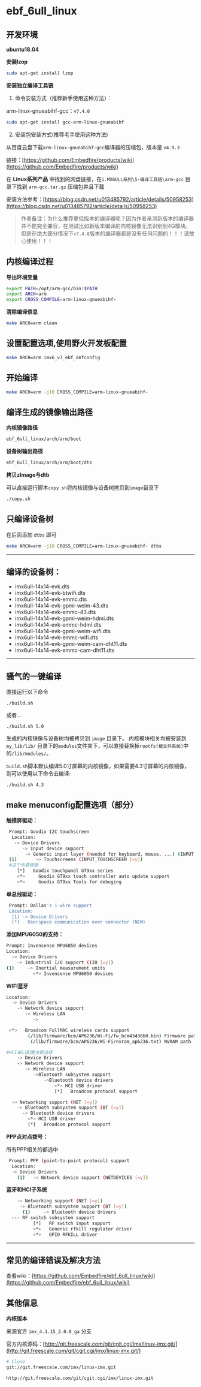 # ebf_6ull_linux

## 开发环境

**ubuntu18.04**

**安装lzop**
```bash
sudo apt-get install lzop
```

**安装独立编译工具链**

1. 命令安装方式（推荐新手使用这种方法）：

arm-linux-gnueabihf-gcc：`v7.4.0`
```bash
sudo apt-get install gcc-arm-linux-gnueabihf
```

2. 安装包安装方式(推荐老手使用这种方法)

从百度云盘下载`arm-linux-gnueabihf-gcc`编译器的压缩包，版本是 `v4.9.3`

链接：[https://github.com/Embedfire/products/wiki](https://github.com/Embedfire/products/wiki) 

在 **Linux系列产品** 中找到的网盘链接，在`i.MX6ULL系列\5-编译工具链\arm-gcc` 目录下找到 `arm-gcc.tar.gz` 压缩包并且下载

安装方法参考：[https://blog.csdn.net/u013485792/article/details/50958253](https://blog.csdn.net/u013485792/article/details/50958253)

> 作者备注：为什么推荐更低版本的编译器呢？因为作者亲测新版本的编译器并不能完全兼容，在测试比如新版本编译的内核镜像无法识别到4G模块。但是在绝大部分情况下`v7.4.0`版本的编译器都是没有任何问题的！！！请放心使用！！！


## 内核编译过程

**导出环境变量**

```bash
export PATH=/opt/arm-gcc/bin:$PATH
export ARCH=arm 
export CROSS_COMPILE=arm-linux-gnueabihf- 
```

**清除编译信息**

```bash
make ARCH=arm clean
```

## 设置配置选项,使用野火开发板配置

```bash
make ARCH=arm imx6_v7_ebf_defconfig
```

## 开始编译
```bash
make ARCH=arm -j10 CROSS_COMPILE=arm-linux-gnueabihf- 
```

## 编译生成的镜像输出路径

**内核镜像路径**

```bash
ebf_6ull_linux/arch/arm/boot
```

**设备树输出路径**

```bash
ebf_6ull_linux/arch/arm/boot/dts
```

**拷贝zImage与dtb**

可以直接运行脚本`copy.sh`将内核镜像与设备树拷贝到`image`目录下

```bash
./copy.sh
```

## 只编译设备树
在后面添加 `dtbs` 即可
```bash
make ARCH=arm -j10 CROSS_COMPILE=arm-linux-gnueabihf- dtbs
```

---

## 编译的设备树：

- imx6ull-14x14-evk.dts 
- imx6ull-14x14-evk-btwifi.dts 
- imx6ull-14x14-evk-emmc.dts 
- imx6ull-14x14-evk-gpmi-weim-43.dts 
- imx6ull-14x14-evk-emmc-43.dts 
- imx6ull-14x14-evk-gpmi-weim-hdmi.dts 
- imx6ull-14x14-evk-emmc-hdmi.dts 
- imx6ull-14x14-evk-gpmi-weim-wifi.dts 
- imx6ull-14x14-evk-emmc-wifi.dts 
- imx6ull-14x14-evk-gpmi-weim-cam-dht11.dts 
- imx6ull-14x14-evk-emmc-cam-dht11.dts

---
## 骚气的一键编译
直接运行以下命令
```
./build.sh
```

或者...

```
./build.sh 5.0
```

生成的内核镜像与设备树均被拷贝到 `image` 目录下。
内核模块相关均被安装到 `my_lib/lib/` 目录下的`modules`文件夹下，可以直接替换掉`rootfs(根文件系统)`中的`/lib/modules/`。

`build.sh`脚本默认编译5.0寸屏幕的内核镜像，如果需要4.3寸屏幕的内核镜像，则可以使用以下命令去编译:

```
./build.sh 4.3
```

## make menuconfig配置选项（部分）

**触摸屏驱动：**
```bash
 Prompt: Goodix I2C touchscreen   
  Location:            
   -> Device Drivers         
      -> Input device support  
       -> Generic input layer (needed for keyboard, mouse, ...) (INPUT [=y]) 
 (1)       -> Touchscreens (INPUT_TOUCHSCREEN [=y])  
 #这个也要使能
    [*]   Goodix touchpanel GT9xx series 
    <*>     Goodix GT9xx touch controller auto update support  
    <*>     Goodix GT9xx Tools for debuging     
```

**单总线驱动：**

```bash
 Prompt: Dallas's 1-wire support     
 Location:                         
  (1) -> Device Drivers          
  [*]   Userspace communication over connector (NEW)    
```

**添加MPU6050的支持：**

```bash
Prompt: Invensense MPU6050 devices      
Location:  
  -> Device Drivers               
    -> Industrial I/O support (IIO [=y])               
(1)     -> Inertial measurement units   
          <*> Invensense MPU6050 devices   
```

**WIFI蓝牙**
```bash
Location:  
  -> Device Drivers               
    -> Network device support                                         
       -> Wireless LAN
          ->

 <*>   Broadcom FullMAC wireless cards support                        
        (/lib/firmware/bcm/AP6236/Wi-Fi/fw_bcm43436b0.bin) Firmware path     
         (/lib/firmware/bcm/AP6236/Wi-Fi/nvram_ap6236.txt) NVRAM path    

#HCI串口配置也要选择
    -> Device Drivers               
    -> Network device support                                         
       -> Wireless LAN
          ->Bluetooth subsystem support   
              ->Bluetooth device drivers   
                  <*> HCI USB driver     
                  [*]   Broadcom protocol support  

  -> Networking support (NET [=y])     
    -> Bluetooth subsystem support (BT [=y]) 
      -> Bluetooth device drivers    
        <*> HCI USB driver    
        [*]   Broadcom protocol support  
```

**PPP点对点拨号：**

所有PPP相关的都选中
```bash
 Prompt: PPP (point-to-point protocol) support              
  Location:          
  -> Device Drivers 
    (1)   -> Network device support (NETDEVICES [=y])       
```

**蓝牙和HCI子系统**

```bash
    -> Networking support (NET [=y])              
     -> Bluetooth subsystem support (BT [=y])   
      (1)     -> Bluetooth device drivers   
  --- RF switch subsystem support                                         
          [*]   RF switch input support  
          <*>   Generic rfkill regulator driver
          <*>   GPIO RFKILL driver            
```

---

## 常见的编译错误及解决方法

查看wiki：[https://github.com/Embedfire/ebf_6ull_linux/wiki](https://github.com/Embedfire/ebf_6ull_linux/wiki)

## 其他信息

**内核版本**

来源官方 `imx_4.1.15_2.0.0_ga` 分支

官方内核源码：[http://git.freescale.com/git/cgit.cgi/imx/linux-imx.git/](http://git.freescale.com/git/cgit.cgi/imx/linux-imx.git/)

```bash
# Clone 
git://git.freescale.com/imx/linux-imx.git

http://git.freescale.com/git/cgit.cgi/imx/linux-imx.git
```
